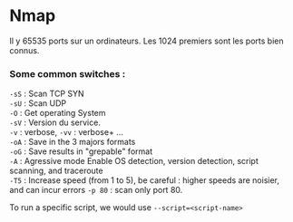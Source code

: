 # Nmap

Il y 65535 ports sur un ordinateurs. Les 1024 premiers sont les ports bien connus.  


### Some common switches :  

``-sS`` : Scan TCP SYN  
``-sU`` : Scan UDP  
``-O`` : Get operating System  
``-sV`` : Version du service.  
`-v` : verbose,  `-vv` : verbose+ ...  
`-oA` : Save in the 3 majors formats  
`-oG` : Save results in "grepable" format  
``-A`` : Agressive mode Enable OS detection, version detection, script scanning, and traceroute  
`-T5` : Increase speed (from 1 to 5), be careful : higher speeds are noisier, and can incur errors
`-p 80` : scan only port 80.




To run a specific script, we would use ``--script=<script-name>``
